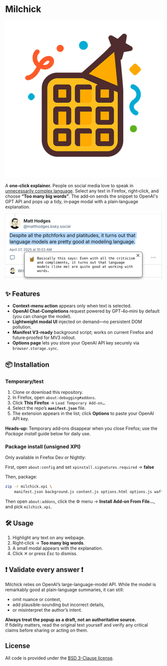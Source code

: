 # Milchick

![waffe-party](waffle-party.png)

A **one‑click explainer.** People on social media love to speak in [unnecessarily complex language](https://severance-tv.fandom.com/wiki/Trojan%27s_Horse). Select any text in Firefox, right‑click, and choose **“Too many big words”**. The add‑on sends the snippet to OpenAI's GPT API and pops up a tidy, in‑page modal with a plain‑language explanation.

![screenshot](screenshot.jpg)

## ✨ Features

* **Context‑menu action** appears only when text is selected.
* **OpenAI Chat‑Completions** request powered by GPT‑4o‑mini by default (you can change the model).
* **Lightweight modal UI** injected on demand—no persistent DOM pollution.
* **Manifest V3‑ready** background script; works on current Firefox and future‑proofed for MV3 rollout.
* **Options page** lets you store your OpenAI API key securely via `browser.storage.sync`.

## 📦 Installation

### Temporary/test

1. Clone or download this repository.
2. In Firefox, open `about:debugging#addons`.
3. Click **This Firefox** → `Load Temporary Add‑on…`.
4. Select the repo’s **`manifest.json`** file.
5. The extension appears in the list; click **Options** to paste your OpenAI API key.

**Heads‑up:** Temporary add‑ons disappear when you close Firefox; use the *Package install* guide below for daily use.

### Package install (unsigned XPI)

Only available in Firefox Dev or Nightly:

First, open `about:config` and set `xpinstall.signatures.required` → **false**

Then, package:

```bash
zip -r milchick.xpi \
    manifest.json background.js content.js options.html options.js waffle-party.png
```
Then open `about:addons`, click the ⚙️ menu → **Install Add‑on From File…**, and pick `milchick.xpi`.

## 🛠 Usage

1. Highlight any text on any webpage.
2. Right‑click → **Too many big words**.
3. A small modal appears with the explanation.
4. Click ✕ or press *Esc* to dismiss.

## ❗ Validate every answer ❗

Milchick relies on OpenAI’s large-language-model API. While the model is remarkably good at plain-language summaries, it can still:

* omit nuance or context,
* add plausible-sounding but incorrect details,
* or misinterpret the author’s intent.

**Always treat the popup as a draft, not an authoritative source.**  
If fidelity matters, read the original text yourself and verify any critical claims before sharing or acting on them.

## License

All code is provided under the [BSD 3-Clause license](https://github.com/hodgesmr/milchick/blob/main/LICENSE).

